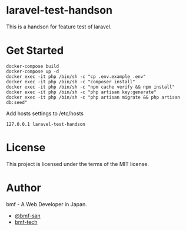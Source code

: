 # laravel-test-handson
This is a handson for feature test of laravel.

# Get Started
```
docker-compose build
docker-compose up -d
docker exec -it php /bin/sh -c "cp .env.example .env"
docker exec -it php /bin/sh -c "composer install"
docker exec -it php /bin/sh -c "npm cache verify && npm install"
docker exec -it php /bin/sh -c "php artisan key:generate"
docker exec -it php /bin/sh -c "php artisan migrate && php artisan db:seed"
```

Add hosts settings to /etc/hosts
```
127.0.0.1 laravel-test-handson
```

# License
This project is licensed under the terms of the MIT license.

# Author
bmf - A Web Developer in Japan.
* [@bmf-san](https://twitter.com/bmf_san)
* [bmf-tech](http://bmf-tech.com/)
